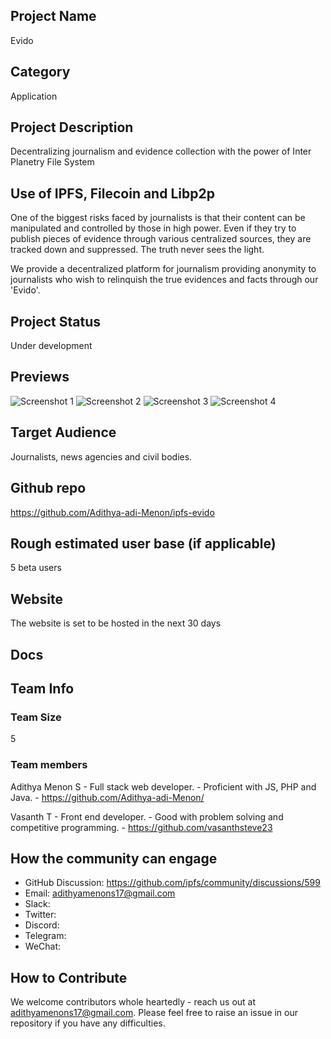 ## Project Name
Evido

## Category 
Application

## Project Description
Decentralizing journalism and evidence collection with the power of Inter Planetry File System

## Use of IPFS, Filecoin and Libp2p
One of the biggest risks faced by journalists is that their content can be manipulated and controlled by those in high power. Even if they try to publish pieces of evidence through various centralized sources, they are tracked down and suppressed. The truth never sees the light.

We provide a decentralized platform for journalism providing anonymity to journalists who wish to relinquish the true evidences and facts through our 'Evido'.

## Project Status
Under development

## Previews
![Screenshot 1](https://media.discordapp.net/attachments/853989819206074382/854407595023663174/Screenshot_11.png?width=1046&height=589)
![Screenshot 2](https://media.discordapp.net/attachments/853989819206074382/854407605941960754/Screenshot_12.png?width=1046&height=589)
![Screenshot 3](https://media.discordapp.net/attachments/853989819206074382/854407607757701152/Screenshot_13.png?width=1046&height=589)
![Screenshot 4](https://media.discordapp.net/attachments/853989819206074382/854407612275884062/Screenshot_14.png?width=1046&height=589)

## Target Audience
Journalists, news agencies and civil bodies.

## Github repo
https://github.com/Adithya-adi-Menon/ipfs-evido

## Rough estimated user base (if applicable)
5 beta users

## Website
The website is set to be hosted in the next 30 days

## Docs


## Team Info
### Team Size
5

### Team members
Adithya Menon S
	- Full stack web developer.
	- Proficient with JS, PHP and Java.
	- https://github.com/Adithya-adi-Menon/

Vasanth T
	- Front end developer.
	- Good with problem solving and competitive programming.
	- https://github.com/vasanthsteve23

## How the community can engage
* GitHub Discussion: https://github.com/ipfs/community/discussions/599
* Email: adithyamenons17@gmail.com
* Slack:  
* Twitter:  
* Discord:  
* Telegram:  
* WeChat:  

## How to Contribute
We welcome contributors whole heartedly - reach us out at adithyamenons17@gmail.com. Please feel free to raise an issue in our repository if you have any difficulties.
